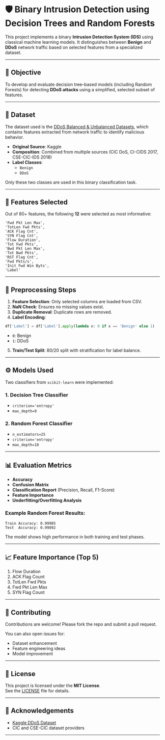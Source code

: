 
# 🛡️ Binary Intrusion Detection using Decision Trees and Random Forests

This project implements a binary **Intrusion Detection System (IDS)** using classical machine learning models. It distinguishes between **Benign** and **DDoS** network traffic based on selected features from a specialized dataset.

---

## 📌 Objective

To develop and evaluate decision tree–based models (including Random Forests) for detecting **DDoS attacks** using a simplified, selected subset of features.

---

## 📂 Dataset

The dataset used is the [DDoS Balanced & Unbalanced Datasets](https://www.kaggle.com/datasets/devendra416/ddos-datasets), which contains features extracted from network traffic to identify malicious behavior.

- **Original Source**: Kaggle  
- **Composition**: Combined from multiple sources (CIC DoS, CI-CIDS 2017, CSE-CIC-IDS 2018)  
- **Label Classes**: 
  - `Benign`
  - `DDoS`

Only these two classes are used in this binary classification task.

---

## 🧠 Features Selected

Out of 80+ features, the following **12** were selected as most informative:

```text
'Fwd Pkt Len Max',
'TotLen Fwd Pkts',
'ACK Flag Cnt',
'SYN Flag Cnt',
'Flow Duration',
'Tot Fwd Pkts',
'Bwd Pkt Len Max',
'Tot Bwd Pkts',
'RST Flag Cnt',
'Fwd Pkts/s',
'Init Fwd Win Byts',
'Label'
```

---

## 🧼 Preprocessing Steps

1. **Feature Selection**: Only selected columns are loaded from CSV.  
2. **NaN Check**: Ensures no missing values exist.  
3. **Duplicate Removal**: Duplicate rows are removed.  
4. **Label Encoding**:

```python
df['Label'] = df['Label'].apply(lambda x: 0 if x == 'Benign' else 1)
```

- `0`: Benign  
- `1`: DDoS

5. **Train/Test Split**: 80/20 split with stratification for label balance.

---

## ⚙️ Models Used

Two classifiers from `scikit-learn` were implemented:

### 1. Decision Tree Classifier

- `criterion='entropy'`  
- `max_depth=9`

### 2. Random Forest Classifier

- `n_estimators=25`  
- `criterion='entropy'`  
- `max_depth=10`

---

## 📊 Evaluation Metrics

- **Accuracy**
- **Confusion Matrix**
- **Classification Report** (Precision, Recall, F1-Score)
- **Feature Importance**
- **Underfitting/Overfitting Analysis**

### Example Random Forest Results:

```text
Train Accuracy: 0.99985
Test  Accuracy: 0.99892
```
The model shows high performance in both training and test phases.

---

## 📈 Feature Importance (Top 5)

1. Flow Duration  
2. ACK Flag Count  
3. TotLen Fwd Pkts  
4. Fwd Pkt Len Max  
5. SYN Flag Count  


---

## 🤝 Contributing

Contributions are welcome! Please fork the repo and submit a pull request.

You can also open issues for:
- Dataset enhancement
- Feature engineering ideas
- Model improvement

---

## 📄 License

This project is licensed under the **MIT License**.  
See the [LICENSE](LICENSE) file for details.

---

## 🙏 Acknowledgements

- [Kaggle DDoS Dataset](https://www.kaggle.com/datasets/devendra416/ddos-datasets)   
- CIC and CSE-CIC dataset providers

---
